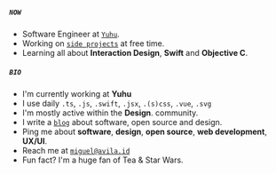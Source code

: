 ##### `NOW`

- Software Engineer at [`Yuhu`](https://yuhu.mx).
- Working on [`side projects`](https://avila.id/#projects) at free time.
- Learning all about **Interaction Design**, **Swift** and **Objective C**.

##### `BIO`

- I'm currently working at **Yuhu**
- I use daily `.ts`, `.js`, `.swift`, `.jsx`, `.(s)css`, `.vue`, `.svg`
- I'm mostly active within the **Design**. community.
- I write a [`blog`](https://medium.com/@migueravila) about software, open source and design.
- Ping me about **software**, **design**, **open source**, **web development**, **UX/UI**.
- Reach me at [`miguel@avila.id`](mailto:miguel@avila.id)
- Fun fact? I'm a huge fan of Tea & Star Wars.
